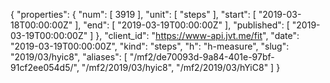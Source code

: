 {
  "properties": {
    "num": [
      3919
    ],
    "unit": [
      "steps"
    ],
    "start": [
      "2019-03-18T00:00:00Z"
    ],
    "end": [
      "2019-03-19T00:00:00Z"
    ],
    "published": [
      "2019-03-19T00:00:00Z"
    ]
  },
  "client_id": "https://www-api.jvt.me/fit",
  "date": "2019-03-19T00:00:00Z",
  "kind": "steps",
  "h": "h-measure",
  "slug": "2019/03/hyic8",
  "aliases": [
    "/mf2/de70093d-9a84-401e-97bf-91cf2ee054d5/",
    "/mf2/2019/03/hyic8",
    "/mf2/2019/03/hYiC8"
  ]
}
